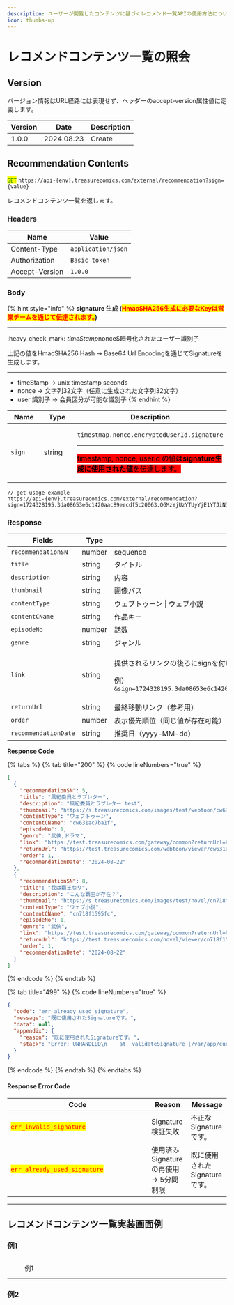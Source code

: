 ```yaml
---
description: ユーザーが閲覧したコンテンツに基づくレコメンド一覧APIの使用方法について説明します。
icon: thumbs-up
---
```


# レコメンドコンテンツ一覧の照会

## Version

バージョン情報はURL経路には表現せず、ヘッダーのaccept-version属性値に定義します。

| Version | Date       | Description |
| ------- | ---------- | ----------- |
| 1.0.0   | 2024.08.23 | Create      |

## Recommendation Contents

<mark style="color:green;">`GET`</mark> `https://api-{env}.treasurecomics.com/external/recommendation?sign={value}`

レコメンドコンテンツ一覧を返します。

### Headers

| Name           | Value              |
| -------------- | ------------------ |
| Content-Type   | `application/json` |
| Authorization  | `Basic token`      |
| Accept-Version | `1.0.0`            |

### **Body**

{% hint style="info" %}
**signature 生成 (**<mark style="color:red;">**HmacSHA256生成に必要なKeyは営業チームを通じて伝達されます。**</mark>**)**

***

:heavy\_check\_mark: $timeStamp$nonce$暗号化されたユーザー識別子

上記の値をHmacSHA256 Hash -> Base64 Url Encodingを通じてSignatureを生成します。

***

* timeStamp -> unix timestamp seconds
* nonce -> 文字列32文字（任意に生成された文字列32文字）
* user 識別子 -> 会員区分が可能な識別子
{% endhint %}

<table data-full-width="false"><thead><tr><th width="127">Name</th><th width="141">Type</th><th>Description</th></tr></thead><tbody><tr><td><code>sign</code></td><td>string</td><td><p><code>timestmap.nonce.encryptedUserId.signature</code></p><hr><p><mark style="background-color:red;">timestamp, nonce, userid の値は<strong>signature生成に使用された値</strong>を伝達します。</mark></p></td></tr></tbody></table>

```
// get usage example
https://api-{env}.treasurecomics.com/external/recommendation?sign=1724328195.3da08653e6c1420aac89eecdf5c20063.OGMzYjUzYTUyYjE1YTJiNDAyZGM3MGJiZmMzMDI2YWE1NDg0YWY2ZTdjNjMyZTJlMTdjMjQyOGU1NjZhYjdhYQ
```

### **Response**

<table><thead><tr><th width="239">Fields</th><th width="106">Type</th><th>Description</th></tr></thead><tbody><tr><td><code>recommendationSN</code></td><td>number</td><td>sequence</td></tr><tr><td><code>title</code></td><td>string</td><td>タイトル</td></tr><tr><td><code>description</code></td><td>string</td><td>内容</td></tr><tr><td><code>thumbnail</code></td><td>string</td><td>画像パス</td></tr><tr><td><code>contentType</code></td><td>string</td><td>ウェブトゥーン | ウェブ小説</td></tr><tr><td><code>contentCName</code></td><td>string</td><td>作品キー</td></tr><tr><td><code>episodeNo</code></td><td>number</td><td>話数</td></tr><tr><td><code>genre</code></td><td>string</td><td>ジャンル</td></tr><tr><td><code>link</code></td><td>string</td><td><p>提供されるリンクの後ろにsignを付けて伝達</p><p>例）<code>&#x26;sign=1724328195.3da08653e6c1420aac89eecdf5c20063.OGMzYjUzYTUyYjE1YTJiNDAyZGM3MGJiZmMzMDI2YWE1NDg0YWY2ZTdjNjMyZTJlMTdjMjQyOGU1NjZhYjdhYQ</code></p></td></tr><tr><td><code>returnUrl</code></td><td>string</td><td>最終移動リンク（参考用）</td></tr><tr><td><code>order</code></td><td>number</td><td>表示優先順位（同じ値が存在可能）</td></tr><tr><td><code>recommendationDate</code></td><td>string</td><td>推奨日（yyyy-MM-dd）</td></tr></tbody></table>

**Response Code**

{% tabs %}
{% tab title="200" %}
{% code lineNumbers="true" %}
```json
[
  {
    "recommendationSN": 5,
    "title": "風紀委員とラブレター",
    "description": "風紀委員とラブレター test",
    "thumbnail": "https://s.treasurecomics.com/images/test/webtoon/cw631ac7ba1f/thumbnailFile_1718001726.jpg",
    "contentType": "ウェブトゥーン",
    "contentCName": "cw631ac7ba1f",
    "episodeNo": 1,
    "genre": "武侠,ドラマ",
    "link": "https://test.treasurecomics.com/gateway/common?returnUrl=https%3A%2F%2Ftest.treasurecomics.com%2Fwebtoon%2Fviewer%2Fcw631ac7ba1f%2F1",
    "returnUrl": "https://test.treasurecomics.com/webtoon/viewer/cw631ac7ba1f/1",
    "order": 1,
    "recommendationDate": "2024-08-22"
  },
  {
    "recommendationSN": 8,
    "title": "我は覇王なり",
    "description": "こんな覇王が存在？",
    "thumbnail": "https://s.treasurecomics.com/images/test/novel/cn718f1595fc/thumbnailFile_1718001368.jpg",
    "contentType": "ウェブ小説",
    "contentCName": "cn718f1595fc",
    "episodeNo": 1,
    "genre": "武侠",
    "link": "https://test.treasurecomics.com/gateway/common?returnUrl=https%3A%2F%2Ftest.treasurecomics.com%2Fnovel%2Fviewer%2Fcn718f1595fc%2F1",
    "returnUrl": "https://test.treasurecomics.com/novel/viewer/cn718f1595fc/1",
    "order": 1,
    "recommendationDate": "2024-08-22"
  }
]
```
{% endcode %}
{% endtab %}

{% tab title="499" %}
{% code lineNumbers="true" %}
```json
{
  "code": "err_already_used_signature",
  "message": "既に使用されたSignatureです。",
  "data": null,
  "appendix": {
    "reason": "既に使用されたSignatureです。",
    "stack": "Error: UNHANDLED\n    at _validateSignature (/var/app/current/build/controllers/external/toss/recentView/get.1.0.0.js:33:15)\n    at process.processTicksAndRejections (node:internal/process/task_queues:95:5)"
  }
}
```
{% endcode %}
{% endtab %}
{% endtabs %}

#### Response Error Code

<table><thead><tr><th width="307">Code</th><th>Reason</th><th>Message</th></tr></thead><tbody><tr><td><mark style="color:red;"><code>err_invalid_signature</code></mark></td><td>Signature検証失敗</td><td>不正なSignatureです。</td></tr><tr><td><mark style="color:red;"><code>err_already_used_signature</code></mark></td><td>使用済みSignatureの再使用<br>-> 5分間制限</td><td>既に使用されたSignatureです。</td></tr></tbody></table>

***

## レコメンドコンテンツ一覧実装画面例

### 例1

<div align="left"><figure><img src="../../.gitbook/assets/image.png" alt=""><figcaption><p>例1</p></figcaption></figure></div>

***

### 例2

<div align="left"><figure><img src="../../.gitbook/assets/image (2).png" alt=""><figcaption></figcaption></figure></div>
